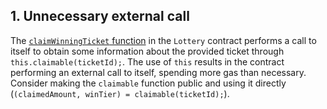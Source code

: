 ## 1. Unnecessary external call

The [`claimWinningTicket` function](https://github.com/code-423n4/2023-03-wenwin/blob/91b89482aaedf8b8feb73c771d11c257eed997e8/src/Lottery.sol#L261) in the `Lottery` contract performs a call to itself to obtain some information about the provided ticket through `this.claimable(ticketId);`. The use of `this` results in the contract performing an external call to itself, spending more gas than necessary. Consider making the `claimable` function public and using it directly (`(claimedAmount, winTier) = claimable(ticketId);`).
